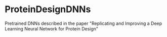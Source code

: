 # ProteinDesignDNNs
Pretrained DNNs described in the paper "Replicating and Improving a Deep Learning Neural Network for Protein Design" 

